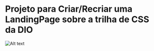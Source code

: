 # Projeto para Criar/Recriar uma LandingPage sobre a trilha de CSS da DIO

![Alt text](<assets/images/Imagem da LandingPage.png>)


